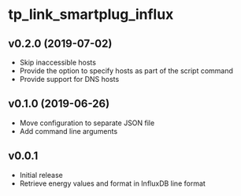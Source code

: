 # tp_link_smartplug_influx

## v0.2.0 (2019-07-02)

- Skip inaccessible hosts
- Provide the option to specify hosts as part of the script command
- Provide support for DNS hosts

## v0.1.0 (2019-06-26)

- Move configuration to separate JSON file
- Add command line arguments

## v0.0.1

- Initial release
- Retrieve energy values and format in InfluxDB line format

